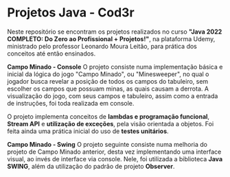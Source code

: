 # Projetos Java - Cod3r

Neste repositório se encontram os projetos realizados no curso **"Java 2022 COMPLETO: Do Zero ao Profissional + Projetos!"**, na plataforma Udemy, ministrado pelo professor Leonardo Moura Leitão, para prática dos conceitos até então ensinados.

**Campo Minado - Console**
O projeto consiste numa implementação básica e inicial da lógica do jogo "Campo Minado", ou "Minesweeper", no qual o jogador busca revelar a posição de todos os campos do tabuleiro, sem escolher os campos que possuam minas, as quais causam a derrota. A visualização do jogo, com seus campos e tabuleiro, assim como a entrada de instruções, foi toda realizada em console.

O projeto implementa conceitos de **lambdas e programação funcional**, **Stream API** e **utilização de exceções**, pela visão orientada a objetos. Foi feita ainda uma prática inicial do uso de **testes unitários**.

**Campo Minado - Swing**
O projeto seguinte consiste numa melhoria do projeto de Campo Minado anterior, desta vez implementando uma interface visual, ao invés de interface via console. Nele, foi utilizada a biblioteca **Java SWING**, além da utilização do padrão de projeto **Observer**.
